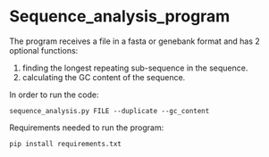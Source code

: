 # Sequence_analysis_program

The program receives a file in a fasta or genebank format and has 2 optional functions:

1. finding the longest repeating sub-sequence in the sequence.
2. calculating the GC content of the sequence. 

In order to run the code:

```
sequence_analysis.py FILE --duplicate --gc_content
```

Requirements needed to run the program:

```
pip install requirements.txt
```
